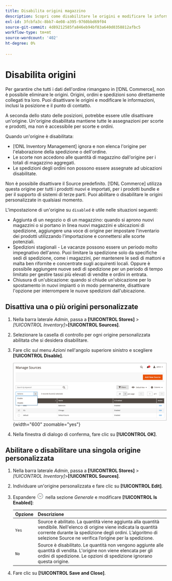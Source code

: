```yaml
---
title: Disabilita origini magazzino
description: Scopri come disabilitare le origini e modificare le informazioni, inclusi posizione e punto di contatto.
exl-id: 3fcbfa3c-8bb7-4e08-a395-9760bbd69f04
source-git-commit: 4d89212585fa846eb94bf83a640d0358812afbc5
workflow-type: tm+mt
source-wordcount: '402'
ht-degree: 0%

---
```


# Disabilita origini

Per garantire che tutti i dati dell&#39;ordine rimangano in [!DNL Commerce], non è possibile eliminare le origini. Origini, ordini e spedizioni sono direttamente collegati tra loro. Puoi disattivare le origini e modificare le informazioni, inclusi la posizione e il punto di contatto.

A seconda dello stato delle posizioni, potrebbe essere utile disattivare un&#39;origine. Un&#39;origine disabilitata mantiene tutte le assegnazioni per scorte e prodotti, ma non è accessibile per scorte e ordini.

Quando un&#39;origine è disabilitata:

- [!DNL Inventory Management] ignora e non elenca l&#39;origine per l&#39;elaborazione della spedizione o dell&#39;ordine.
- Le scorte non accedono alle quantità di magazzino dall&#39;origine per i totali di magazzino aggregati.
- Le spedizioni degli ordini non possono essere assegnate ad ubicazioni disabilitate.

Non è possibile disattivare il Source predefinito. [!DNL Commerce] utilizza questa origine per tutti i prodotti nuovi e importati, per i prodotti bundle e per il supporto di sistemi di terze parti. Puoi abilitare o disabilitare le origini personalizzate in qualsiasi momento.

L&#39;impostazione di un&#39;origine su `disabled` è utile nelle situazioni seguenti:

- Aggiunta di un negozio o di un magazzino: quando si aprono nuovi magazzini o si portano in linea nuovi magazzini e ubicazioni di spedizione, aggiungere una voce di origine per impostare l&#39;inventario dei prodotti utilizzando l&#39;importazione e connettersi alle scorte potenziali.
- Spedizioni stagionali - Le vacanze possono essere un periodo molto impegnativo dell&#39;anno. Puoi limitare la spedizione solo da specifiche sedi di spedizione, come i magazzini, per mantenere le sedi di mattoni e malta ben rifornite e concentrate sugli acquirenti locali. Oppure è possibile aggiungere nuove sedi di spedizione per un periodo di tempo limitato per gestire tassi più elevati di vendite e ordini in entrata.
- Chiusura di un&#39;ubicazione: quando si chiude un&#39;ubicazione per lo spostamento in nuovi impianti o in modo permanente, disattivare l&#39;opzione per interrompere le nuove spedizioni dall&#39;ubicazione.

## Disattiva una o più origini personalizzate

1. Nella barra laterale _Admin_, passa a **[!UICONTROL Stores]** > _[!UICONTROL Inventory]_>**[!UICONTROL Sources]**.

1. Selezionare la casella di controllo per ogni origine personalizzata abilitata che si desidera disabilitare.

1. Fare clic sul menu _Azioni_ nell&#39;angolo superiore sinistro e scegliere **[!UICONTROL Disable]**.

   ![[!DNL Inventory Management] origini - Menu Azioni](assets/inventory-source-disable.png){width="600" zoomable="yes"}

1. Nella finestra di dialogo di conferma, fare clic su **[!UICONTROL OK]**.

## Abilitare o disabilitare una singola origine personalizzata

1. Nella barra laterale _Admin_, passa a **[!UICONTROL Stores]** > _[!UICONTROL Inventory]_>**[!UICONTROL Sources]**.

1. Individuare un&#39;origine personalizzata e fare clic su **[!UICONTROL Edit]**.

1. Espandere ![Il selettore di espansione](../assets/icon-display-expand.png) nella sezione _Generale_ e modificare **[!UICONTROL Is Enabled]**:

   | Opzione | Descrizione |
   | ----- | ----- |
   | `Yes` | Source è abilitato. La quantità viene aggiunta alla quantità vendibile. Nell&#39;elenco di origine viene indicata la quantità corrente durante la spedizione degli ordini. L’algoritmo di selezione Source ne verifica l’origine per la spedizione. |
   | `No` | Source è disabilitato. Le quantità non vengono aggiunte alle quantità di vendita. L&#39;origine non viene elencata per gli ordini di spedizione. Le opzioni di spedizione ignorano questa origine. |

1. Fare clic su **[!UICONTROL Save and Close]**.
